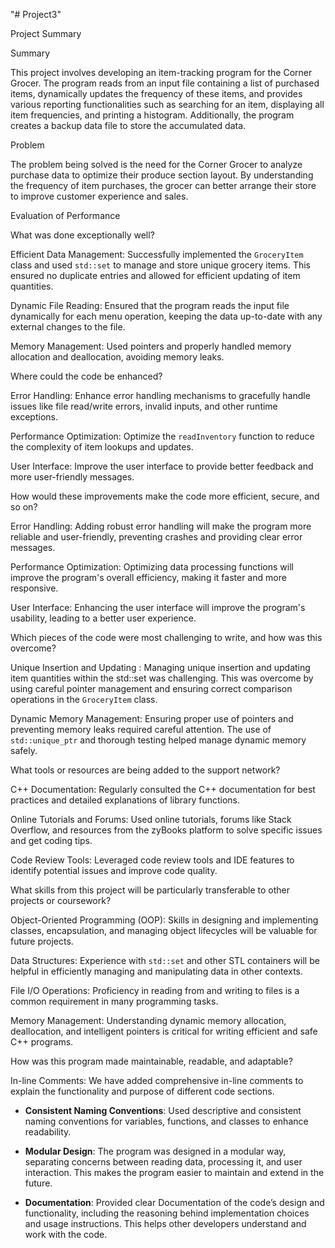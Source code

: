 "# Project3" 

Project Summary 

 

Summary 

This project involves developing an item-tracking program for the Corner Grocer. The program reads from an input file containing a list of purchased items, dynamically updates the frequency of these items, and provides various reporting functionalities such as searching for an item, displaying all item frequencies, and printing a histogram. Additionally, the program creates a backup data file to store the accumulated data. 

  

Problem 

The problem being solved is the need for the Corner Grocer to analyze purchase data to optimize their produce section layout. By understanding the frequency of item purchases, the grocer can better arrange their store to improve customer experience and sales. 

  

 

Evaluation of Performance 

  

What was done exceptionally well? 

Efficient Data Management: Successfully implemented the `GroceryItem` class and used `std::set` to manage and store unique grocery items. This ensured no duplicate entries and allowed for efficient updating of item quantities. 

Dynamic File Reading: Ensured that the program reads the input file dynamically for each menu operation, keeping the data up-to-date with any external changes to the file. 

Memory Management: Used pointers and properly handled memory allocation and deallocation, avoiding memory leaks. 

  

Where could the code be enhanced? 

Error Handling: Enhance error handling mechanisms to gracefully handle issues like file read/write errors, invalid inputs, and other runtime exceptions. 

Performance Optimization: Optimize the `readInventory` function to reduce the complexity of item lookups and updates. 

User Interface: Improve the user interface to provide better feedback and more user-friendly messages. 

  

How would these improvements make the code more efficient, secure, and so on? 

Error Handling: Adding robust error handling will make the program more reliable and user-friendly, preventing crashes and providing clear error messages. 

Performance Optimization: Optimizing data processing functions will improve the program's overall efficiency, making it faster and more responsive. 

User Interface: Enhancing the user interface will improve the program's usability, leading to a better user experience. 

  

Which pieces of the code were most challenging to write, and how was this overcome? 

Unique Insertion and Updating : Managing unique insertion and updating item quantities within the std::set was challenging. This was overcome by using careful pointer management and ensuring correct comparison operations in the `GroceryItem` class. 

Dynamic Memory Management: Ensuring proper use of pointers and preventing memory leaks required careful attention. The use of `std::unique_ptr` and thorough testing helped manage dynamic memory safely. 

  

What tools or resources are being added to the support network? 

C++ Documentation: Regularly consulted the C++ documentation for best practices and detailed explanations of library functions. 

Online Tutorials and Forums: Used online tutorials, forums like Stack Overflow, and resources from the zyBooks platform to solve specific issues and get coding tips. 

Code Review Tools: Leveraged code review tools and IDE features to identify potential issues and improve code quality. 

  

What skills from this project will be particularly transferable to other projects or coursework? 

Object-Oriented Programming (OOP): Skills in designing and implementing classes, encapsulation, and managing object lifecycles will be valuable for future projects. 

Data Structures: Experience with `std::set` and other STL containers will be helpful in efficiently managing and manipulating data in other contexts. 

File I/O Operations: Proficiency in reading from and writing to files is a common requirement in many programming tasks. 

Memory Management: Understanding dynamic memory allocation, deallocation, and intelligent pointers is critical for writing efficient and safe C++ programs. 

  

How was this program made maintainable, readable, and adaptable? 

In-line Comments: We have added comprehensive in-line comments to explain the functionality and purpose of different code sections. 

- **Consistent Naming Conventions**: Used descriptive and consistent naming conventions for variables, functions, and classes to enhance readability. 

- **Modular Design**: The program was designed in a modular way, separating concerns between reading data, processing it, and user interaction. This makes the program easier to maintain and extend in the future. 

- **Documentation**: Provided clear Documentation of the code’s design and functionality, including the reasoning behind implementation choices and usage instructions. This helps other developers understand and work with the code. 
